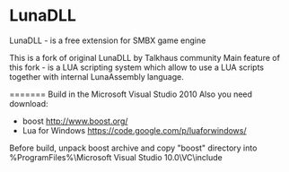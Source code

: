 LunaDLL
=======

LunaDLL - is a free extension for SMBX game engine

This is a fork of original LunaDLL by Talkhaus community
Main feature of this fork - is a LUA scripting system which allow to use a LUA scripts together with internal LunaAssembly language.

=======
Build in the Microsoft Visual Studio 2010
Also you need download:
- boost http://www.boost.org/
- Lua for Windows https://code.google.com/p/luaforwindows/

Before build, unpack boost archive and copy "boost" directory into %ProgramFiles%\Microsoft Visual Studio 10.0\VC\include
